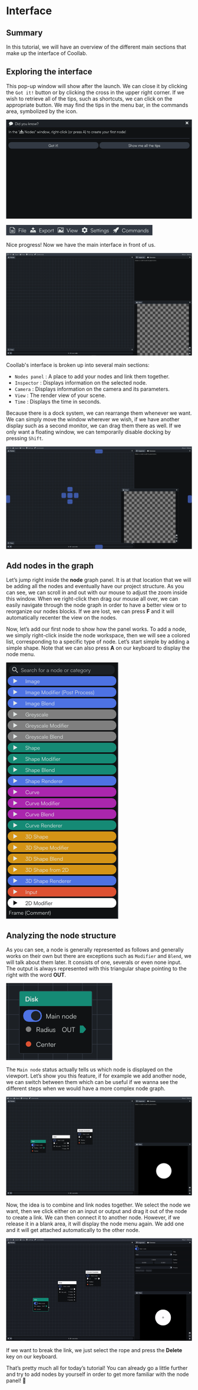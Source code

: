 # Interface

## Summary
In this tutorial, we will have an overview of the different main sections that make up the interface of Coollab.

## Exploring the interface

This pop-up window will show after the launch. We can close it by clicking the `Got it!` button or by clicking the cross in the upper right corner. If we wish to retrieve all of the tips, such as shortcuts, we can click on the appropriate button. We may find the tips in the menu bar, in the commands area, symbolized by the <span class="icon-rocket"></span> icon.

![Pop up](img/Tuto-Interface/PopUp.png)

![Menu bar](img/Tuto-Interface/MenuBar.png)

Nice progress! Now we have the main interface in front of us.

![Coollab Interface](img/Tuto-Interface/Coollab-Interface.png)

Coollab's interface is broken up into several main sections:

- `Nodes panel` <span class="icon-tree"></span> : A place to add your nodes and link them together.
- `Inspector` <span class="icon-equalizer"></span> : Displays information on the selected node.
- `Camera` <span class="icon-camera"></span> : Displays information on the camera and its parameters.
- `View` <span class="icon-image"></span> : The render view of your scene.
- `Time` <span class="icon-stopwatch"></span> : Displays the time in seconds.

Because there is a dock system, we can rearrange them whenever we want. We can simply move the window wherever we wish, if we have another display such as a second monitor, we can drag them there as well. If we only want a floating window, we can temporarily disable docking by pressing `Shift`.

![Docking](img/Tuto-Interface/Docking.png)

## Add nodes in the graph

Let’s jump right inside the **node** graph panel. It is at that location that we will be adding all the nodes and eventually have our project structure. As you can see, we can scroll in and out with our mouse to adjust the zoom inside this window. When we right-click then drag our mouse all over, we can easily navigate through the node graph in order to have a better view or to reorganize our nodes blocks. If we are lost, we can press **F** and it will automatically recenter the view on the nodes.

Now, let’s add our first node to show how the panel works. To add a node, we simply right-click inside the node workspace, then we will see a colored list, corresponding to a specific type of node. Let’s start simple by adding a simple shape. Note that we can also press **A** on our keyboard to display the node menu.

![Node menu](img/Tuto-Interface/NodeDropdownMenu.png)

## Analyzing the node structure

As you can see, a node is generally represented as follows and generally works on their own but there are exceptions such as `Modifier` and `Blend`, we will talk about them later. It consists of one, severals or even none input. The output is always represented with this triangular shape pointing to the right with the word <b>OUT</b>.

![Disk node](img/Tuto-Interface/DiskNode.png)

The `Main node` status actually tells us which node is displayed on the viewport. Let’s show you this feature, if for example we add another node, we can switch between them which can be useful if we wanna see the different steps when we would have a more complex node graph.

![Active node](img/Tuto-Interface/ActiveNode.png)

Now, the idea is to combine and link nodes together. We select the node we want, then we click either on an input or output and drag it out of the node to create a link. We can then connect it to another node. However, if we release it in a blank area, it will display the node menu again. We add one and it will get attached automatically to the other node.

![Link Node](img/Tuto-Interface/LinkNode.gif)

If we want to break the link, we just select the rope and press the **Delete** key on our keyboard.

That’s pretty much all for today’s tutorial! You can already go a little further and try to add nodes by yourself in order to get more familiar with the node panel! 👋




